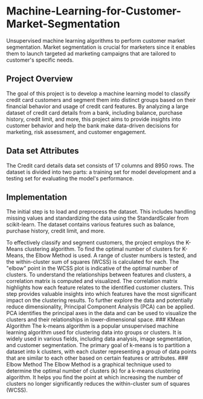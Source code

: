 # Machine-Learning-for-Customer-Market-Segmentation
Unsupervised machine learning algorithms to perform customer market segmentation. Market segmentation is crucial for marketers since it enables them to launch targeted ad marketing campaigns that are tailored to customer's specific needs. 
## Project Overview
The goal of this project is to develop a machine learning model to classify credit card customers and segment them into distinct groups based on their financial behavior and usage of credit card features. By analyzing a large dataset of credit card details from a bank, including balance, purchase history, credit limit, and more, this project aims to provide insights into customer behavior and help the bank make data-driven decisions for marketing, risk assessment, and customer engagement.
## Data set Attributes
The Credit card details data set consists of 17 columns and 8950 rows. The dataset is divided into two parts: a training set for model development and a testing set for evaluating the model's performance.
## Implementation
<p>The initial step is to load and preprocess the dataset. This includes handling missing values and standardizing the data using the StandardScaler from scikit-learn. The dataset contains various features such as balance, purchase history, credit limit, and more.</p>
To effectively classify and segment customers, the project employs the K-Means clustering algorithm. To find the optimal number of clusters for K-Means, the Elbow Method is used. A range of cluster numbers is tested, and the within-cluster sum of squares (WCSS) is calculated for each. The "elbow" point in the WCSS plot is indicative of the optimal number of clusters.
To understand the relationships between features and clusters, a correlation matrix is computed and visualized. The correlation matrix highlights how each feature relates to the identified customer clusters. This step provides valuable insights into which features have the most significant impact on the clustering results.
To further explore the data and potentially reduce dimensionality, Principal Component Analysis (PCA) can be applied. PCA identifies the principal axes in the data and can be used to visualize the clusters and their relationships in lower-dimensional space.
### KMean Algorithm
The k-means algorithm is a popular unsupervised machine learning algorithm used for clustering data into groups or clusters. It is widely used in various fields, including data analysis, image segmentation, and customer segmentation. The primary goal of k-means is to partition a dataset into k clusters, with each cluster representing a group of data points that are similar to each other based on certain features or attributes.
### Elbow Method
The Elbow Method is a graphical technique used to determine the optimal number of clusters (k) for a k-means clustering algorithm. It helps you find the point at which increasing the number of clusters no longer significantly reduces the within-cluster sum of squares (WCSS). 
